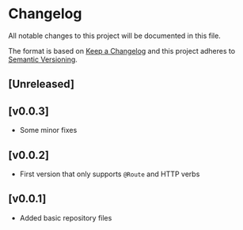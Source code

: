 # Changelog
All notable changes to this project will be documented in this file.

The format is based on [Keep a Changelog](http://keepachangelog.com/en/1.0.0/)
and this project adheres to [Semantic Versioning](http://semver.org/spec/v2.0.0.html).

## [Unreleased]

## [v0.0.3]

- Some minor fixes

## [v0.0.2]

- First version that only supports `@Route` and HTTP verbs

## [v0.0.1]

- Added basic repository files
